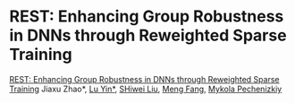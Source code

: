 # REST: Enhancing Group Robustness in DNNs through Reweighted Sparse Training

[REST: Enhancing Group Robustness in DNNs through Reweighted Sparse Training](link)
Jiaxu Zhao*, [Lu Yin*](https://luuyin.com/), [SHiwei Liu](https://shiweiliuiiiiiii.github.io/), [Meng Fang](https://mengf1.github.io/), [Mykola Pechenizkiy](https://www.tue.nl/en/research/researchers/mykola-pechenizkiy)
